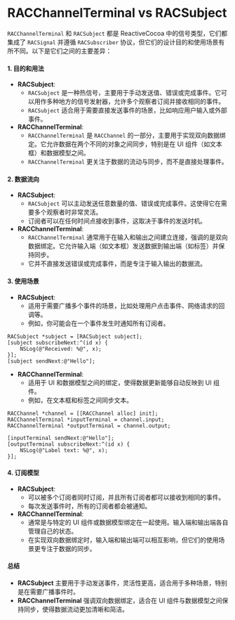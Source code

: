# RACChannelTerminal vs RACSubject

`RACChannelTerminal` 和 `RACSubject` 都是 ReactiveCocoa 中的信号类型，它们都集成了 `RACSignal` 并遵循 `RACSubscriber` 协议，但它们的设计目的和使用场景有所不同。以下是它们之间的主要差异：

#### 1. 目的和用法

* **RACSubject**:
  * `RACSubject` 是一种热信号，主要用于手动发送值、错误或完成事件。它可以用作多种地方的信号发射器，允许多个观察者订阅并接收相同的事件。
  * `RACSubject` 适合用于需要直接发送事件的场景，比如响应用户输入或外部事件。
* **RACChannelTerminal**:
  * `RACChannelTerminal` 是 `RACChannel` 的一部分，主要用于实现双向数据绑定。它允许数据在两个不同的对象之间同步，特别是在 UI 组件（如文本框）和数据模型之间。
  * `RACChannelTerminal` 更关注于数据的流动与同步，而不是直接处理事件。

#### 2. 数据流向

* **RACSubject**:
  * `RACSubject` 可以主动发送任意数量的值、错误或完成事件。这使得它在需要多个观察者时非常灵活。
  * 订阅者可以在任何时间点接收到事件，这取决于事件的发送时机。
* **RACChannelTerminal**:
  * `RACChannelTerminal` 通常用于在输入和输出之间建立连接，强调的是双向数据绑定。它允许输入端（如文本框）发送数据到输出端（如标签）并保持同步。
  * 它并不直接发送错误或完成事件，而是专注于输入输出的数据流。

#### 3. 使用场景

* **RACSubject**:
  * 适用于需要广播多个事件的场景，比如处理用户点击事件、网络请求的回调等。
  * 例如，你可能会在一个事件发生时通知所有订阅者。

```objc
RACSubject *subject = [RACSubject subject];
[subject subscribeNext:^(id x) {
    NSLog(@"Received: %@", x);
}];
[subject sendNext:@"Hello"];
```

* **RACChannelTerminal**:
  * 适用于 UI 和数据模型之间的绑定，使得数据更新能够自动反映到 UI 组件。
  * 例如，在文本框和标签之间同步文本。

```objc
RACChannel *channel = [[RACChannel alloc] init];
RACChannelTerminal *inputTerminal = channel.input;
RACChannelTerminal *outputTerminal = channel.output;

[inputTerminal sendNext:@"Hello"];
[outputTerminal subscribeNext:^(id x) {
    NSLog(@"Label text: %@", x);
}];
```

#### 4. 订阅模型

* **RACSubject**:
  * 可以被多个订阅者同时订阅，并且所有订阅者都可以接收到相同的事件。
  * 每次发送事件时，所有的订阅者都会被通知。
* **RACChannelTerminal**:
  * 通常是与特定的 UI 组件或数据模型绑定在一起使用。输入端和输出端各自管理自己的状态。
  * 在实现双向数据绑定时，输入端和输出端可以相互影响，但它们的使用场景更专注于数据的同步。

#### 总结

* **RACSubject** 主要用于手动发送事件，灵活性更高，适合用于多种场景，特别是在需要广播事件时。
* **RACChannelTerminal** 强调双向数据绑定，适合在 UI 组件与数据模型之间保持同步，使得数据流动更加清晰和简洁。
